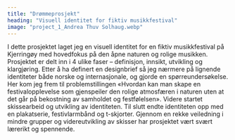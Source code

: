 ```yaml
---
title: "Drømmeprosjekt"
heading: "Visuell identitet for fiktiv musikkfestival"
image: "project_1_Andrea Thuv Solhaug.webp"
---
```


I dette prosjektet laget jeg en visuell identitet for en fiktiv musikkfestival på Kjerringøy med hovedfokus på den åpne naturen og rolige musikken. Prosjektet er delt inn i 4 ulike faser – definisjon, innsikt, utvikling og klargjøring. Etter å ha definert en designbrief så jeg nærmere på lignende identiteter både norske og internasjonale, og gjorde en spørreundersøkelse. Her kom jeg frem til problemstillingen «Hvordan kan man skape en festivalopplevelse som gjenspeiler den rolige atmosfæren i naturen uten at det går på bekostning av samholdet og festfølelsen». Videre startet skissearbeid og utvikling av identiteten. Til slutt endte identiteten opp med en plakatserie, festivlarmbånd og t-skjorter. Gjennom en rekke veiledning i mindre grupper og videreutvikling av skisser har prosjektet vært svært lærerikt og spennende.
